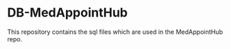 ﻿# DB-MedAppointHub
This repository contains the sql files which are used in the MedAppointHub repo.
